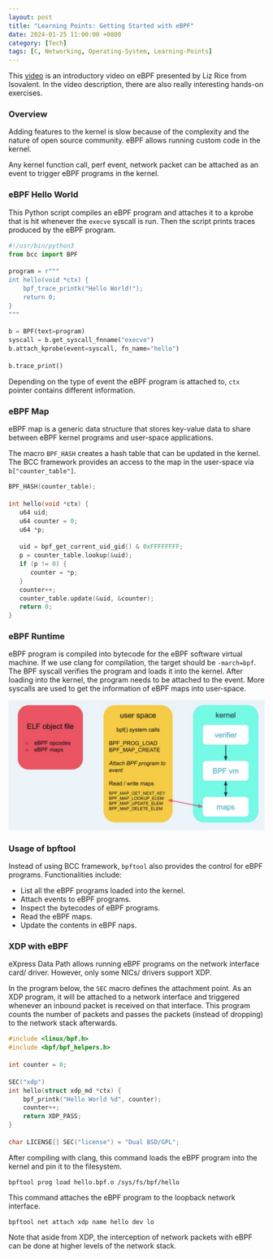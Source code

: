 ```yaml
---
layout: post
title: "Learning Points: Getting Started with eBPF"
date: 2024-01-25 11:00:00 +0800
category: [Tech]
tags: [C, Networking, Operating-System, Learning-Points]
---
```


This [video](https://youtu.be/TJgxjVTZtfw?si=7wepOfWoMZYa35sP) is an introductory video on eBPF presented by Liz Rice from Isovalent. In the video description, there are also really interesting hands-on exercises.

### Overview

Adding features to the kernel is slow because of the complexity and the nature of open source community. eBPF allows running custom code in the kernel.

Any kernel function call, perf event, network packet can be attached as an event to trigger eBPF programs in the kernel.

### eBPF Hello World

This Python script compiles an eBPF program and attaches it to a kprobe that is hit whenever the `execve` syscall is run. Then the script prints traces produced by the eBPF program.

```python
#!/usr/bin/python3  
from bcc import BPF

program = r"""
int hello(void *ctx) {
    bpf_trace_printk("Hello World!");
    return 0;
}
"""

b = BPF(text=program)
syscall = b.get_syscall_fnname("execve")
b.attach_kprobe(event=syscall, fn_name="hello")

b.trace_print()
```

Depending on the type of event the eBPF program is attached to, `ctx` pointer contains different information.

### eBPF Map

eBPF map is a generic data structure that stores key-value data to share between eBPF kernel programs and user-space applications.

The macro `BPF_HASH` creates a hash table that can be updated in the kernel. The BCC framework provides an access to the map in the user-space via `b["counter_table"]`.

```c
BPF_HASH(counter_table);

int hello(void *ctx) {
   u64 uid;
   u64 counter = 0;
   u64 *p;

   uid = bpf_get_current_uid_gid() & 0xFFFFFFFF;
   p = counter_table.lookup(&uid);
   if (p != 0) {
      counter = *p;
   }
   counter++;
   counter_table.update(&uid, &counter);
   return 0;
}
```

### eBPF Runtime

eBPF program is compiled into bytecode for the eBPF software virtual machine. If we use clang for compilation, the target should be `-march=bpf`. The BPF syscall verifies the program and loads it into the kernel. After loading into the kernel, the program needs to be attached to the event. More syscalls are used to get the information of eBPF maps into user-space.

![eBPF Syscalls](/assets/img/2024-01-25-1.jpg)

### Usage of bpftool

Instead of using BCC framework, `bpftool` also provides the control for eBPF programs. Functionalities include:

- List all the eBPF programs loaded into the kernel.
- Attach events to eBPF programs.
- Inspect the bytecodes of eBPF programs.
- Read the eBPF maps.
- Update the contents in eBPF naps.

### XDP with eBPF

eXpress Data Path allows running eBPF programs on the network interface card/ driver. However, only some NICs/ drivers support XDP.

In the program below, the `SEC` macro defines the attachment point. As an XDP program, it will be attached to a network interface and triggered whenever an inbound packet is received on that interface. This program counts the number of packets and passes the packets (instead of dropping) to the network stack afterwards.

```c
#include <linux/bpf.h>
#include <bpf/bpf_helpers.h>

int counter = 0;

SEC("xdp")
int hello(struct xdp_md *ctx) {
    bpf_printk("Hello World %d", counter);
    counter++; 
    return XDP_PASS;
}

char LICENSE[] SEC("license") = "Dual BSD/GPL";
```

After compiling with clang, this command loads the eBPF program into the kernel and pin it to the filesystem.

```
bpftool prog load hello.bpf.o /sys/fs/bpf/hello
```

This command attaches the eBPF program to the loopback network interface.

```
bpftool net attach xdp name hello dev lo
```

Note that aside from XDP, the interception of network packets with eBPF can be done at higher levels of the network stack.
